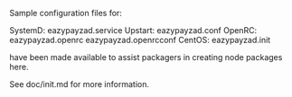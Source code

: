 Sample configuration files for:

SystemD: eazypayzad.service
Upstart: eazypayzad.conf
OpenRC:  eazypayzad.openrc
         eazypayzad.openrcconf
CentOS:  eazypayzad.init

have been made available to assist packagers in creating node packages here.

See doc/init.md for more information.
